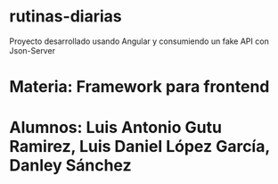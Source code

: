 # rutinas-diarias
Proyecto desarrollado usando Angular y consumiendo un fake API con Json-Server
# Materia: Framework para frontend
# Alumnos: Luis Antonio Gutu Ramirez, Luis Daniel López García, Danley Sánchez

